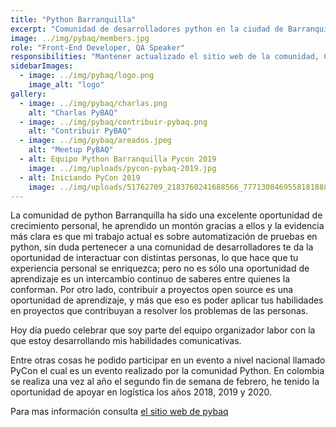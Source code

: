 ```yaml
---
title: "Python Barranquilla"
excerpt: "Comunidad de desarrolladores python en la ciudad de Barranquilla."
image: ../img/pybaq/members.jpg
role: "Front-End Developer, QA Speaker"
responsibilities: "Mantener actualizado el sitio web de la comunidad, Contribuir con charlas sobre testing"
sidebarImages:
  - image: ../img/pybaq/logo.png
    image_alt: "logo"
gallery:
  - image: ../img/pybaq/charlas.png
    alt: "Charlas PyBAQ"
  - image: ../img/pybaq/contribuir-pybaq.png
    alt: "Contribuir PyBAQ"
  - image: ../img/pybaq/areados.jpeg
    alt: "Meetup PyBAQ"
  - alt: Equipo Python Barranquilla Pycon 2019
    image: ../img/uploads/pycon-pybaq-2019.jpg
  - alt: Iniciando PyCon 2019
    image: ../img/uploads/51762709_2183760241688566_7771308469558181888_n.jpg
---
```


La comunidad de python Barranquilla ha sido una excelente oportunidad de crecimiento personal, he aprendido un montón gracias a ellos y la evidencia más clara es que mi trabajo actual es sobre automatización de pruebas en python, sin duda pertenecer a una comunidad de desarrolladores te da la oportunidad de interactuar con distintas personas, lo que hace que tu experiencia personal se enriquezca; pero no es sólo una oportunidad de aprendizaje es un intercambio continuo de saberes entre quienes la conforman. Por otro lado, contribuir a proyectos open source es una oportunidad de aprendizaje, y más que eso es poder aplicar tus habilidades en proyectos que contribuyan a resolver los problemas de las personas.

Hoy dia puedo celebrar que soy parte del equipo organizador labor con la que estoy desarrollando mis habilidades comunicativas.

Entre otras cosas he podido participar en un evento a nivel nacional llamado PyCon el cual es un evento realizado por la comunidad Python. En colombia se realiza una vez al año el segundo fin de semana de febrero, he tenido la oportunidad de apoyar en logística los años 2018, 2019 y 2020.

Para mas información consulta [el sitio web de pybaq](https://pybaq.co/)
